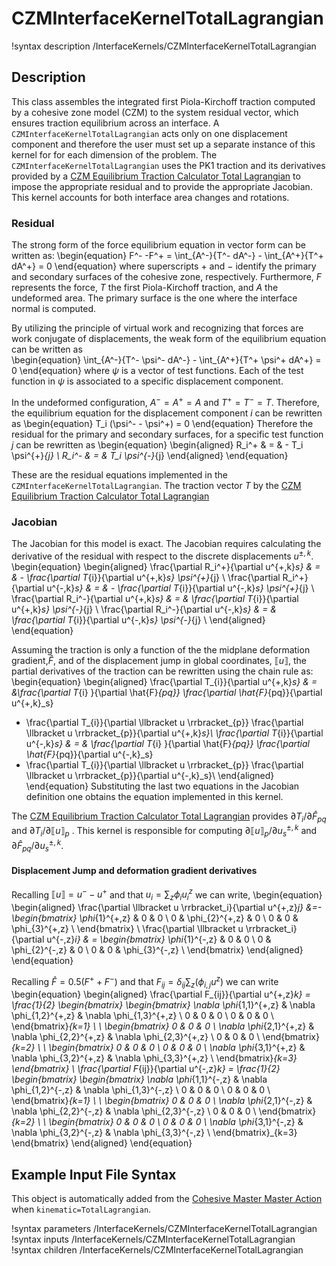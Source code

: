 # CZMInterfaceKernelTotalLagrangian

!syntax description /InterfaceKernels/CZMInterfaceKernelTotalLagrangian

## Description

This class assembles the integrated first Piola-Kirchoff traction computed by a cohesive zone model (CZM) to the system residual vector, which ensures traction equilibrium across an interface. A `CZMInterfaceKernelTotalLagrangian` acts only on one displacement component and therefore the user must set up a separate instance of this kernel for for each dimension of the problem.
The `CZMInterfaceKernelTotalLagrangian` uses the PK1 traction and its derivatives provided by a [CZM Equilibrium Traction Calculator Total Lagrangian](CZMComputeGlobalTractionTotalLagrangian.md)  to impose the appropriate residual and to provide the appropriate Jacobian.
This kernel accounts for both interface area changes and rotations.

### Residual

The strong form of the force equilibrium equation in vector form can be written as:
\begin{equation}
  F^- -F^+ = \int_{A^-}{T^- dA^-} - \int_{A^+}{T^+ dA^+} = 0
\end{equation}
where superscripts $+$ and $-$ identify the primary and secondary surfaces of the cohesive zone, respectively. Furthermore, $F$ represents the force, $T$ the first Piola-Kirchoff traction, and $A$ the undeformed area.
The primary surface is the one where the interface normal is computed.

By utilizing the principle of virtual work and recognizing that forces are work conjugate of displacements, the weak form of the equilibrium equation can be written as  
\begin{equation}
  \int_{A^-}{T^- \psi^- dA^-}  - \int_{A^+}{T^+ \psi^+ dA^+} = 0
\end{equation}
where $\psi$ is a vector of test functions. Each of the test function in $\psi$ is associated to a specific displacement component.

In the undeformed configuration, $A^-=A^+=A$ and $T^+=T^-=T$. Therefore, the equilibrium equation for the displacement component $i$ can be rewritten as
\begin{equation}
  T_i (\psi^- - \psi^+) = 0
\end{equation}
Therefore the residual for the primary and secondary surfaces, for a specific test function $j$ can be rewritten as
\begin{equation}
\begin{aligned}
  R_i^+ & = & - T_i \psi^{+}_{j} \\
  R_i^- & = & T_i \psi^{-}_{j}
\end{aligned}
\end{equation}

These are the residual equations implemented in the `CZMInterfaceKernelTotalLagrangian`.
The traction vector $T$ by the [CZM Equilibrium Traction Calculator Total Lagrangian](CZMComputeGlobalTractionTotalLagrangian.md)

### Jacobian

The Jacobian for this model is exact.
The Jacobian requires calculating the derivative of the residual with respect to the discrete displacements $u^{\pm,k}$.
\begin{equation}
\begin{aligned}
  \frac{\partial R_i^+}{\partial u^{+,k}_s} & = & - \frac{\partial  T_{i}}{\partial u^{+,k}_s} \psi^{+}_{j} \\
  \frac{\partial R_i^+}{\partial u^{-,k}_s} & = & - \frac{\partial  T_{i}}{\partial u^{-,k}_s} \psi^{+}_{j} \\
  \frac{\partial R_i^-}{\partial u^{+,k}_s} & = &  \frac{\partial  T_{i}}{\partial u^{+,k}_s} \psi^{-}_{j} \\
  \frac{\partial R_i^-}{\partial u^{-,k}_s} & = &  \frac{\partial  T_{i}}{\partial u^{-,k}_s} \psi^{-}_{j} \\
\end{aligned}
\end{equation}


Assuming the traction is only a function of the the midplane deformation gradient,$\hat{F}$, and of the displacement jump in global coordinates,  $\llbracket u \rrbracket$, the partial derivatives of the traction can be rewritten using the chain rule as:
\begin{equation}
\begin{aligned}
  \frac{\partial  T_{i}}{\partial u^{+,k}_s} & = &\frac{\partial  T_{i} }{\partial \hat{F}_{pq}} \frac{\partial \hat{F}_{pq}}{\partial u^{+,k}_s}
  + \frac{\partial  T_{i}}{\partial \llbracket u \rrbracket_{p}} \frac{\partial \llbracket u \rrbracket_{p}}{\partial u^{+,k}_s}\\
  \frac{\partial  T_{i}}{\partial u^{-,k}_s} & = & \frac{\partial  T_{i} }{\partial \hat{F}_{pq}} \frac{\partial \hat{F}_{pq}}{\partial u^{-,k}_s}
  + \frac{\partial  T_{i}}{\partial \llbracket u \rrbracket_{p}} \frac{\partial \llbracket u \rrbracket_{p}}{\partial u^{-,k}_s}\\
\end{aligned}
\end{equation}
Substituting the last two equations in the Jacobian definition one obtains the equation implemented in this kernel.

The [CZM Equilibrium Traction Calculator Total Lagrangian](CZMComputeGlobalTractionTotalLagrangian.md) provides $\partial  T_{i}/\partial \hat{F}_{pq}$ and $\partial  T_{i} / \partial \llbracket u \rrbracket_{p}$ . This kernel is responsible for computing $\partial  \llbracket u \rrbracket_{p} / \partial  u^{\pm,k}_{s}$ and $\partial \hat{F}_{pq} / \partial u^{\pm,k}_{s}$.

#### Displacement Jump and deformation gradient derivatives

Recalling $\llbracket u \rrbracket = u^{-} - u^{+}$ and that $u_i =\sum_z \phi_{i} u^z_i$ we can write,
\begin{equation}
\begin{aligned}
\frac{\partial \llbracket u \rrbracket_i}{\partial u^{+,z}_j} &=-
\begin{bmatrix} \phi_{1}^{+,z} & 0 & 0 \\ 0 & \phi_{2}^{+,z} & 0 \\ 0 & 0 & \phi_{3}^{+,z} \\  \end{bmatrix} \\
\frac{\partial \llbracket u \rrbracket_i}{\partial u^{-,z}_i} & =
\begin{bmatrix} \phi_{1}^{-,z} & 0 & 0 \\ 0 & \phi_{2}^{-,z} & 0 \\ 0 & 0 & \phi_{3}^{-,z} \\  \end{bmatrix}
\end{aligned}
\end{equation}

Recalling $\hat{F} = 0.5 \left( F^+ + F^-\right)$ and that $F_{ij}=\delta_{ij}\sum_z \left(\phi_{i,j} u^z \right)$ we can write
\begin{equation}
\begin{aligned}
\frac{\partial F_{ij}}{\partial u^{+,z}_k} = \frac{1}{2} \begin{bmatrix} \begin{bmatrix} \nabla \phi_{1,1}^{+,z} & \nabla \phi_{1,2}^{+,z} & \nabla \phi_{1,3}^{+,z} \\ 0 & 0 & 0 \\ 0 & 0 & 0 \\  \end{bmatrix}_{k=1} \\ \\  \begin{bmatrix} 0 & 0 & 0 \\ \nabla \phi_{2,1}^{+,z} & \nabla \phi_{2,2}^{+,z} & \nabla \phi_{2,3}^{+,z} \\  0 & 0 & 0 \\ \end{bmatrix}_{k=2} \\ \\ \begin{bmatrix} 0 & 0 & 0 \\  0 & 0 & 0 \\ \nabla \phi_{3,1}^{+,z} & \nabla \phi_{3,2}^{+,z} & \nabla \phi_{3,3}^{+,z} \\  \end{bmatrix}_{k=3} \end{bmatrix} \\
 \frac{\partial F_{ij}}{\partial u^{-,z}_k} = \frac{1}{2} \begin{bmatrix} \begin{bmatrix} \nabla \phi_{1,1}^{-,z} & \nabla \phi_{1,2}^{-,z} & \nabla \phi_{1,3}^{-,z} \\ 0 & 0 & 0 \\ 0 & 0 & 0 \\  \end{bmatrix}_{k=1} \\ \\  \begin{bmatrix} 0 & 0 & 0 \\ \nabla \phi_{2,1}^{-,z} & \nabla \phi_{2,2}^{-,z} & \nabla \phi_{2,3}^{-,z} \\  0 & 0 & 0 \\ \end{bmatrix}_{k=2} \\ \\ \begin{bmatrix} 0 & 0 & 0 \\  0 & 0 & 0 \\ \nabla \phi_{3,1}^{-,z} & \nabla \phi_{3,2}^{-,z} & \nabla \phi_{3,3}^{-,z} \\ \end{bmatrix}_{k=3} \end{bmatrix}
\end{aligned}
\end{equation}

## Example Input File Syntax

This object is automatically added from the [Cohesive Master Master Action](CohesiveZoneMaster/index.md) when `kinematic=TotalLagrangian`.

!syntax parameters /InterfaceKernels/CZMInterfaceKernelTotalLagrangian
!syntax inputs /InterfaceKernels/CZMInterfaceKernelTotalLagrangian
!syntax children /InterfaceKernels/CZMInterfaceKernelTotalLagrangian
